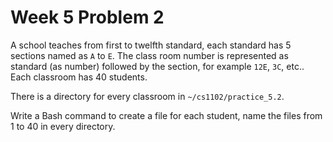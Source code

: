 # Week 5 Problem 2

A school teaches from first to twelfth standard, each standard has 5 sections named as ` A ` to ` E `. The class room number is represented as standard (as number) followed by the section, for example ` 12E `, ` 3C `, etc..
Each classroom has 40 students. 

There is a directory for every classroom in ` ~/cs1102/practice_5.2 `.

Write a Bash command to create a file for each student, name the files from 1 to 40 in every directory.

